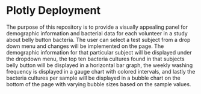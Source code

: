 # Plotly Deployment
The purpose of this repository is to provide a visually appealing panel for demographic information
and bacterial data for each volunteer in a study about belly button bacteria. The user can select a 
test subject from a drop down menu and changes will be implemented on the page. The demographic information 
for that particular subject will be displayed under the dropdown menu, the top ten bacteria cultures 
found in that subjects belly button will be displayed in a horizontal bar graph, the weekly washing
frequency is displayed in a gauge chart with colored intervals, and lastly the bacteria cultures per
sample will be displayed in a bubble chart on the bottom of the page with varying bubble sizes based
on the sample values.    